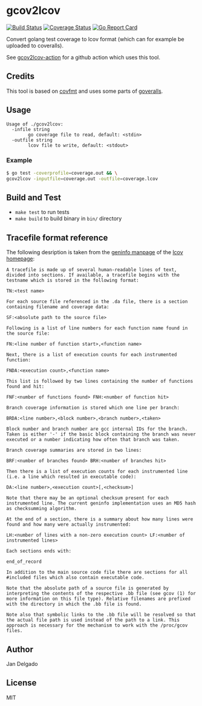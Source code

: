 # gcov2lcov

[![Build Status](https://github.com/jandelgado/gcov2lcov/workflows/run%20tests/badge.svg)](https://github.com/jandelgado/gcov2lcov/actions?workflow=run%20tests)
[![Coverage Status](https://coveralls.io/repos/github/jandelgado/gcov2lcov/badge.svg?branch=master)](https://coveralls.io/github/jandelgado/gcov2lcov?branch=master)
[![Go Report Card](https://goreportcard.com/badge/github.com/jandelgado/gcov2lcov)](https://goreportcard.com/report/github.com/jandelgado/gcov2lcov)

Convert golang test coverage to lcov format (which can for example be uploaded
to coveralls).

See [gcov2lcov-action](https://github.com/jandelgado/gcov2lcov-action)
for a github action which uses this tool.

## Credits

This tool is based on [covfmt](https://github.com/ricallinson/covfmt) and
uses some parts of [goveralls](https://github.com/mattn/goveralls).

## Usage

```
Usage of ./gcov2lcov:
  -infile string
    	go coverage file to read, default: <stdin>
  -outfile string
    	lcov file to write, default: <stdout>
```

### Example

```sh
$ go test -coverprofile=coverage.out && \
gcov2lcov -inputfile=coverage.out -outfile=coverage.lcov
```

## Build and Test

* `make test`  to run tests
* `make build` to build binary in `bin/` directory

## Tracefile format reference

The following desription is taken from the [geninfo
manpage](http://ltp.sourceforge.net/coverage/lcov/geninfo.1.php) of the [lcov
homepage](http://ltp.sourceforge.net/coverage/lcov/):

```
A tracefile is made up of several human-readable lines of text, divided into sections. If available, a tracefile begins with the testname which is stored in the following format:

TN:<test name>

For each source file referenced in the .da file, there is a section containing filename and coverage data:

SF:<absolute path to the source file>

Following is a list of line numbers for each function name found in the source file:

FN:<line number of function start>,<function name>

Next, there is a list of execution counts for each instrumented function:

FNDA:<execution count>,<function name>

This list is followed by two lines containing the number of functions found and hit:

FNF:<number of functions found> FNH:<number of function hit>

Branch coverage information is stored which one line per branch:

BRDA:<line number>,<block number>,<branch number>,<taken>

Block number and branch number are gcc internal IDs for the branch. Taken is either '-' if the basic block containing the branch was never executed or a number indicating how often that branch was taken.

Branch coverage summaries are stored in two lines:

BRF:<number of branches found> BRH:<number of branches hit>

Then there is a list of execution counts for each instrumented line (i.e. a line which resulted in executable code):

DA:<line number>,<execution count>[,<checksum>]

Note that there may be an optional checksum present for each instrumented line. The current geninfo implementation uses an MD5 hash as checksumming algorithm.

At the end of a section, there is a summary about how many lines were found and how many were actually instrumented:

LH:<number of lines with a non-zero execution count> LF:<number of instrumented lines>

Each sections ends with:

end_of_record

In addition to the main source code file there are sections for all #included files which also contain executable code.

Note that the absolute path of a source file is generated by interpreting the contents of the respective .bb file (see gcov (1) for more information on this file type). Relative filenames are prefixed with the directory in which the .bb file is found.

Note also that symbolic links to the .bb file will be resolved so that the actual file path is used instead of the path to a link. This approach is necessary for the mechanism to work with the /proc/gcov files.

```

## Author

Jan Delgado

## License

MIT
